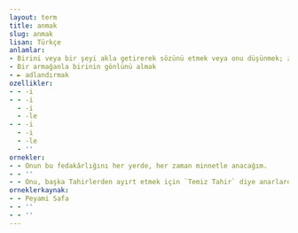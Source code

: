 ```yaml
---
layout: term
title: anmak
slug: anmak
lisan: Türkçe
anlamlar:
- Birini veya bir şeyi akla getirerek sözünü etmek veya onu düşünmek; zikretmek
- Bir armağanla birinin gönlünü almak
- ► adlandırmak
ozellikler:
- - -i
- - -i
  - -i
  - -le
- - -i
  - -i
  - -le
  - ''
ornekler:
- - Onun bu fedakârlığını her yerde, her zaman minnetle anacağım.
- - ''
- - Onu, başka Tahirlerden ayırt etmek için `Temiz Tahir` diye anarlardı.
orneklerkaynak:
- - Peyami Safa
- - ''
- - ''
---
```

